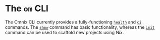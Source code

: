 
# The `om` CLI

The Omnix CLI currently provides a fully-functioning [`health`](health.md) and [`ci`](ci.md) commands. The [`show`](show.md) command has basic functionality, whereas the [`init`](init.md) command can be used to scaffold new projects using Nix.
